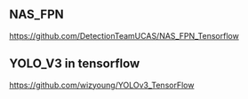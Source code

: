 ## NAS_FPN

https://github.com/DetectionTeamUCAS/NAS_FPN_Tensorflow

## YOLO_V3 in tensorflow

https://github.com/wizyoung/YOLOv3_TensorFlow
